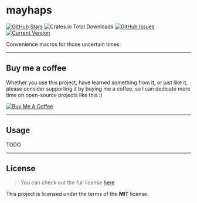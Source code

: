 mayhaps
============
[![GitHub Stars](https://img.shields.io/github/stars/orgrinrt/mayhaps.svg)](https://github.com/orgrinrt/mayhaps/stargazers) 
![Crates.io Total Downloads](https://img.shields.io/crates/d/mayhaps)
[![GitHub Issues](https://img.shields.io/github/issues/orgrinrt/mayhaps.svg)](https://github.com/orgrinrt/mayhaps/issues) 
[![Current Version](https://img.shields.io/badge/version-0.1.0-orange.svg)](https://github.com/orgrinrt/mayhaps) 

Convenience macros for those uncertain times.

---
## Buy me a coffee

Whether you use this project, have learned something from it, or just like it, please consider supporting it by buying me a coffee, so I can dedicate more time on open-source projects like this :)

<a href="https://buymeacoffee.com/orgrinrt" target="_blank"><img src="https://www.buymeacoffee.com/assets/img/custom_images/orange_img.png" alt="Buy Me A Coffee" style="height: auto !important;width: auto !important;" ></a>

---

## Usage

TODO

---

## License
>You can check out the full license [here](https://github.com/orgrinrt/mayhaps/blob/master/LICENSE)

This project is licensed under the terms of the **MIT** license.
